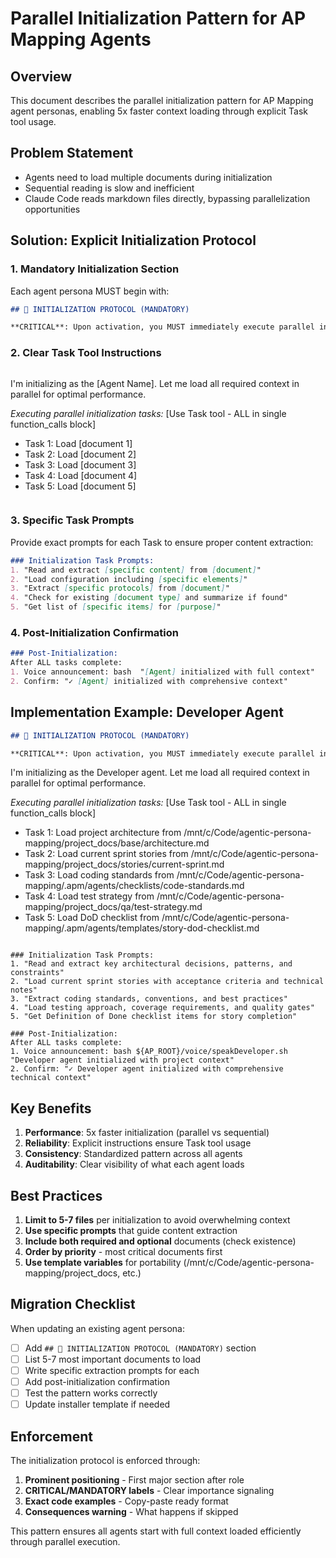 # Parallel Initialization Pattern for AP Mapping Agents

## Overview

This document describes the parallel initialization pattern for AP Mapping agent personas, enabling 5x faster context loading through explicit Task tool usage.

## Problem Statement

- Agents need to load multiple documents during initialization
- Sequential reading is slow and inefficient
- Claude Code reads markdown files directly, bypassing parallelization opportunities

## Solution: Explicit Initialization Protocol

### 1. Mandatory Initialization Section

Each agent persona MUST begin with:

```markdown
## 🚀 INITIALIZATION PROTOCOL (MANDATORY)

**CRITICAL**: Upon activation, you MUST immediately execute parallel initialization:
```

### 2. Clear Task Tool Instructions

```markdown
```
I'm initializing as the [Agent Name]. Let me load all required context in parallel for optimal performance.

*Executing parallel initialization tasks:*
[Use Task tool - ALL in single function_calls block]
- Task 1: Load [document 1]
- Task 2: Load [document 2]
- Task 3: Load [document 3]
- Task 4: Load [document 4]
- Task 5: Load [document 5]
```
```

### 3. Specific Task Prompts

Provide exact prompts for each Task to ensure proper content extraction:

```markdown
### Initialization Task Prompts:
1. "Read and extract [specific content] from [document]"
2. "Load configuration including [specific elements]"
3. "Extract [specific protocols] from [document]"
4. "Check for existing [document type] and summarize if found"
5. "Get list of [specific items] for [purpose]"
```

### 4. Post-Initialization Confirmation

```markdown
### Post-Initialization:
After ALL tasks complete:
1. Voice announcement: bash  "[Agent] initialized with full context"
2. Confirm: "✓ [Agent] initialized with comprehensive context"
```

## Implementation Example: Developer Agent

```markdown
## 🚀 INITIALIZATION PROTOCOL (MANDATORY)

**CRITICAL**: Upon activation, you MUST immediately execute parallel initialization:

```
I'm initializing as the Developer agent. Let me load all required context in parallel for optimal performance.

*Executing parallel initialization tasks:*
[Use Task tool - ALL in single function_calls block]
- Task 1: Load project architecture from /mnt/c/Code/agentic-persona-mapping/project_docs/base/architecture.md
- Task 2: Load current sprint stories from /mnt/c/Code/agentic-persona-mapping/project_docs/stories/current-sprint.md
- Task 3: Load coding standards from /mnt/c/Code/agentic-persona-mapping/.apm/agents/checklists/code-standards.md
- Task 4: Load test strategy from /mnt/c/Code/agentic-persona-mapping/project_docs/qa/test-strategy.md
- Task 5: Load DoD checklist from /mnt/c/Code/agentic-persona-mapping/.apm/agents/templates/story-dod-checklist.md
```

### Initialization Task Prompts:
1. "Read and extract key architectural decisions, patterns, and constraints"
2. "Load current sprint stories with acceptance criteria and technical notes"
3. "Extract coding standards, conventions, and best practices"
4. "Load testing approach, coverage requirements, and quality gates"
5. "Get Definition of Done checklist items for story completion"

### Post-Initialization:
After ALL tasks complete:
1. Voice announcement: bash ${AP_ROOT}/voice/speakDeveloper.sh "Developer agent initialized with project context"
2. Confirm: "✓ Developer agent initialized with comprehensive technical context"
```

## Key Benefits

1. **Performance**: 5x faster initialization (parallel vs sequential)
2. **Reliability**: Explicit instructions ensure Task tool usage
3. **Consistency**: Standardized pattern across all agents
4. **Auditability**: Clear visibility of what each agent loads

## Best Practices

1. **Limit to 5-7 files** per initialization to avoid overwhelming context
2. **Use specific prompts** that guide content extraction
3. **Include both required and optional** documents (check existence)
4. **Order by priority** - most critical documents first
5. **Use template variables** for portability (/mnt/c/Code/agentic-persona-mapping/project_docs, etc.)

## Migration Checklist

When updating an existing agent persona:

- [ ] Add `## 🚀 INITIALIZATION PROTOCOL (MANDATORY)` section
- [ ] List 5-7 most important documents to load
- [ ] Write specific extraction prompts for each
- [ ] Add post-initialization confirmation
- [ ] Test the pattern works correctly
- [ ] Update installer template if needed

## Enforcement

The initialization protocol is enforced through:
1. **Prominent positioning** - First major section after role
2. **CRITICAL/MANDATORY labels** - Clear importance signaling  
3. **Exact code examples** - Copy-paste ready format
4. **Consequences warning** - What happens if skipped

This pattern ensures all agents start with full context loaded efficiently through parallel execution.